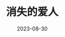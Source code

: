 ---
layout: movie-review
title: 消失的爱人
description: >
category: 电影
img: assets/img/movie/2023/xiao_shi_de_ai_ren.webp
star: 4
date: 2023-08-30
---